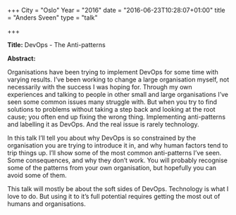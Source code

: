 +++
City = "Oslo"
Year = "2016"
date = "2016-06-23T10:28:07+01:00"
title = "Anders Sveen"
type = "talk"

+++

<div class="span-15  ">
  <div class="span-15  last ">
  
  <p><strong>Title:</strong>
DevOps - The Anti-patterns
</p>

<p><strong>Abstract:</strong></p>

<p>Organisations have been trying to implement DevOps for some time with varying results. I’ve been working to change a large organisation myself, not necessarily with the success I was hoping for. Through my own experiences and talking to people in other small and large organisations I’ve seen some common issues many struggle with. But when you try to find solutions to problems without taking a step back and looking at the root cause; you often end up fixing the wrong thing. Implementing anti-patterns and labelling it as DevOps. And the real issue is rarely technology.</p>

<p>In this talk I’ll tell you about why DevOps is so constrained by the organisation you are trying to introduce it in, and why human factors tend to trip things up. I’ll show some of the most common anti-patterns I’ve seen. Some consequences, and why they don’t work. You will probably recognise some of the patterns from your own organisation, but hopefully you can avoid some of them.</p>

<p>This talk will mostly be about the soft sides of DevOps. Technology is what I love to do. But using it to it’s full potential requires getting the most out of humans and organisations.</p>

  </div>
</div>

